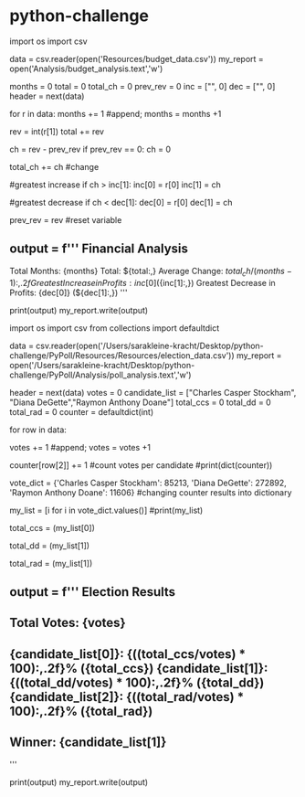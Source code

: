 # python-challenge

import os
import csv

data = csv.reader(open('Resources/budget_data.csv'))
my_report = open('Analysis/budget_analysis.text','w')

months = 0
total = 0
total_ch = 0
prev_rev = 0
inc = ["", 0]
dec = ["", 0]
header = next(data)

for r in data:
   months += 1 #append; months = months +1

   rev = int(r[1])
   total += rev

   ch = rev - prev_rev
   if prev_rev == 0:
      ch = 0 

   total_ch += ch #change

   #greatest increase 
   if ch > inc[1]:
      inc[0] = r[0]
      inc[1] = ch
   
   #greatest decrease
   if ch < dec[1]:
      dec[0] = r[0]
      dec[1] = ch

   prev_rev = rev #reset variable

output = f'''
Financial Analysis
----------------------------
Total Months: {months}
Total: ${total:,}
Average Change: ${total_ch/(months-1):,.2f}
Greatest Increase in Profits: {inc[0]} (${inc[1]:,})
Greatest Decrease in Profits: {dec[0]} (${dec[1]:,})
'''

print(output)
my_report.write(output)


import os
import csv
from collections import defaultdict

data = csv.reader(open('/Users/sarakleine-kracht/Desktop/python-challenge/PyPoll/Resources/Resources/election_data.csv'))
my_report = open('/Users/sarakleine-kracht/Desktop/python-challenge/PyPoll/Analysis/poll_analysis.text','w')

header = next(data)
votes = 0
candidate_list = ["Charles Casper Stockham", "Diana DeGette","Raymon Anthony Doane"]
total_ccs = 0
total_dd = 0
total_rad = 0
counter = defaultdict(int)

for row in data:
   
   votes += 1 #append; votes = votes +1
   
   counter[row[2]] += 1 #count votes per candidate
   #print(dict(counter))

vote_dict = {'Charles Casper Stockham': 85213, 'Diana DeGette': 272892, 'Raymon Anthony Doane': 11606} #changing counter results into dictionary

my_list = [i for i in vote_dict.values()]
#print(my_list)
   
total_ccs = (my_list[0])

total_dd = (my_list[1])

total_rad = (my_list[1])


output = f'''
Election Results
-------------------------
Total Votes: {votes}
-------------------------
{candidate_list[0]}: {((total_ccs/votes) * 100):,.2f}% ({total_ccs})
{candidate_list[1]}: {((total_dd/votes) * 100):,.2f}% ({total_dd})
{candidate_list[2]}: {((total_rad/votes) * 100):,.2f}% ({total_rad})
-------------------------
Winner: {candidate_list[1]} 
-------------------------
'''

print(output)
my_report.write(output)
